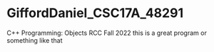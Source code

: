 # GiffordDaniel_CSC17A_48291
C++ Programming: Objects RCC Fall 2022
this is a great program or something like that
